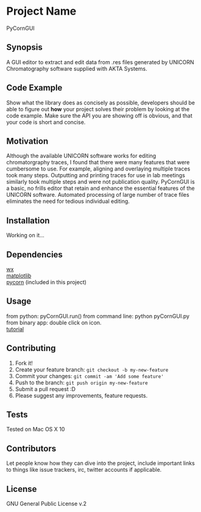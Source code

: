 # Project Name

PyCornGUI

## Synopsis
A GUI editor to extract and edit data from .res files generated by UNICORN Chromatography software supplied with AKTA Systems.



## Code Example

Show what the library does as concisely as possible, developers should be able to figure out **how** your project solves their problem by looking at the code example. Make sure the API you are showing off is obvious, and that your code is short and concise.

## Motivation

Although the available UNICORN software works for editing chromatorgraphy traces, I found that there were many features that were cumbersome to use. For example, aligning and overlaying multiple traces took many steps. Outputting and printing traces for use in lab meetings similarly took multiple steps and were not publication quality. PyCornGUI is a basic, no frills editor that retain and enhance the essential features of the UNICORN software. Automated processing of large number of trace files eliminates the need for tedious individual editing. 

## Installation
Working on it...
## Dependencies
[wx](https://wxpython.org)<br/> 
[matplotlib](http://matplotlib.org)<br/>
[pycorn](https://github.com/pyahmed/PyCORN) (included in this project)

## Usage
from python: pyCornGUI.run()
from command line: python pyCornGUI.py<br/>
from binary app: double click on icon.<br/>
[tutorial](./tutorial.md)


## Contributing

1. Fork it!
2. Create your feature branch: `git checkout -b my-new-feature`
3. Commit your changes: `git commit -am 'Add some feature'`
4. Push to the branch: `git push origin my-new-feature`
5. Submit a pull request :D
6. Please suggest any improvements, feature requests. 


## Tests

Tested on Mac OS X 10

## Contributors

Let people know how they can dive into the project, include important links to things like issue trackers, irc, twitter accounts if applicable.

## License

GNU General Public License v.2